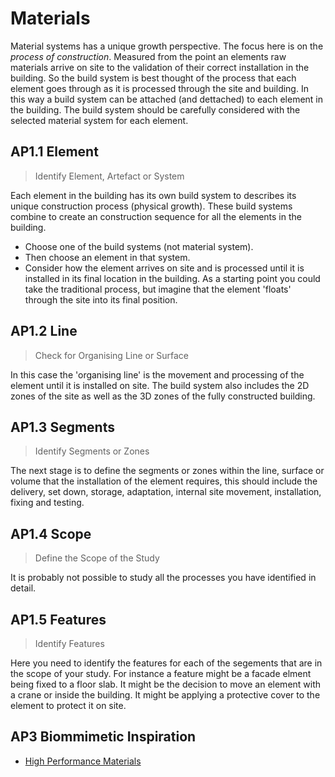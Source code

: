 # Materials

Material systems has a unique growth perspective. The focus here is on the _process of construction_. Measured from the point an elements raw materials arrive on site to the validation of their correct installation in the building. So the build system is best thought of the process that each element goes through as it is processed through the site and building. In this way a build system can be attached (and dettached) to each element in the building. The build system should be carefully considered with the selected material system for each element.

## AP1.1 Element
> Identify Element, Artefact or System

Each element in the building has its own build system to describes its unique construction process (physical growth). These build systems combine to create an construction sequence for all the elements in the building. 
* Choose one of the build systems (not material system).
* Then choose an element in that system. 
* Consider how the element arrives on site and is processed until it is installed in its final location in the building. As a starting point you could take the traditional process, but imagine that the element 'floats' through the site into its final position.

## AP1.2 Line
> Check for Organising Line or Surface

In this case the 'organising line' is the movement and processing of the element until it is installed on site. The build system also includes the 2D zones of the site as well as the 3D zones of the fully constructed building.

## AP1.3 Segments
> Identify Segments or Zones

The next stage is to define the segments or zones within the line, surface or volume that the installation of the element requires, this should include the delivery, set down, storage, adaptation, internal site movement, installation, fixing and testing.

## AP1.4 Scope
> Define the Scope of the Study

It is probably not possible to study all the processes you have identified in detail. 

## AP1.5 Features
> Identify Features

Here you need to identify the features for each of the segements that are in the scope of your study. For instance a feature might be a facade elment being fixed to a floor slab. It might be the decision to move an element with a crane or inside the building. It might be applying a protective cover to the element to protect it on site.

## AP3 Biommimetic Inspiration
* [High Performance Materials](https://asknature.org/collection/high-performance-materials/)
